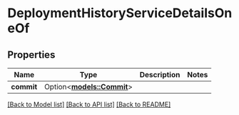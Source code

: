# DeploymentHistoryServiceDetailsOneOf

## Properties

Name | Type | Description | Notes
------------ | ------------- | ------------- | -------------
**commit** | Option<[**models::Commit**](Commit.md)> |  | 

[[Back to Model list]](../README.md#documentation-for-models) [[Back to API list]](../README.md#documentation-for-api-endpoints) [[Back to README]](../README.md)


